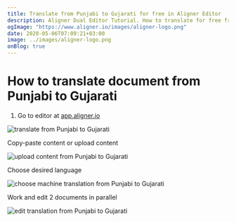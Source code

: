 ```yaml
---
title: Translate from Punjabi to Gujarati for free in Aligner Editor
description: Aligner Dual Editor Tutorial. How to translate for free from Punjabi to Gujarati. Aligner is multilingual document management platform. 
ogImage: "https://www.aligner.io/images/aligner-logo.png"
date: 2020-05-06T07:09:21+03:00
image: ../images/aligner-logo.png
onBlog: true
---
```


# How to translate document from Punjabi to Gujarati

1. Go to editor at [app.aligner.io](https://app.aligner.io "Aligner App web page")

![translate from Punjabi to Gujarati](../aligner-blank-editor.png "translate from Punjabi to Gujarati")

Copy-paste content or upload content

![upload content from Punjabi to Gujarati](../aligner-uploaded-document.png "upload content from Punjabi to Gujarati")

Choose desired language

![choose machine translation from Punjabi to Gujarati](../aligner-language-dropdown.png "choose machine translation from Punjabi to Gujarati")

Work and edit 2 documents in parallel

![edit translation from Punjabi to Gujarati](../aligner-double-sitded-editor.png "edit translation from Punjabi to Gujarati")

